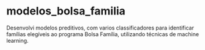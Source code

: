 # modelos_bolsa_familia

Desenvolvi modelos preditivos, com varios classificadores para identificar famílias elegíveis ao programa Bolsa Família, utilizando técnicas de machine learning.